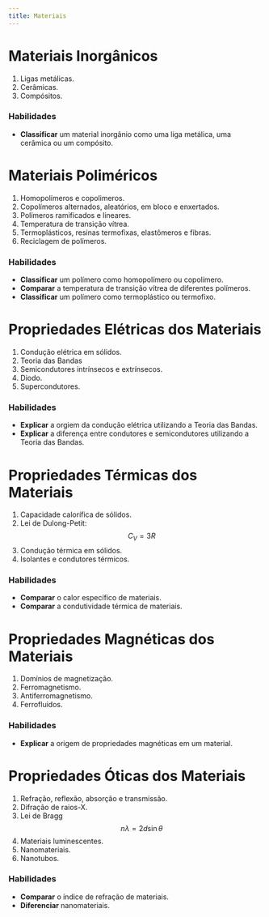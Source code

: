 ```yaml
---
title: Materiais
---
```


# Materiais Inorgânicos

1. Ligas metálicas.
2. Cerâmicas.
3. Compósitos.

### Habilidades

- **Classificar** um material inorgânio como uma liga metálica, uma cerâmica ou um compósito.

# Materiais Poliméricos

1. Homopolímeros e copolimeros.
2. Copolímeros alternados, aleatórios, em bloco e enxertados.
3. Polímeros ramificados e lineares.
4. Temperatura de transição vítrea.
5. Termoplásticos, resinas termofixas, elastômeros e fibras.
6. Reciclagem de polímeros.

### Habilidades

- **Classificar** um polímero como homopolímero ou copolímero.
- **Comparar** a temperatura de transição vítrea de diferentes polímeros.
- **Classificar** um polímero como termoplástico ou termofixo.

# Propriedades Elétricas dos Materiais

1. Condução elétrica em sólidos.
2. Teoria das Bandas
3. Semicondutores intrínsecos e extrínsecos.
4. Diodo.
5. Supercondutores.

### Habilidades

- **Explicar** a orgiem da condução elétrica utilizando a Teoria das Bandas.
- **Explicar** a diferença entre condutores e semicondutores utilizando a Teoria das Bandas.

# Propriedades Térmicas dos Materiais

1. Capacidade calorífica de sólidos.
2. Lei de Dulong-Petit:
    $$
    C_V = 3R
    $$
3. Condução térmica em sólidos.
4. Isolantes e condutores térmicos.

### Habilidades

- **Comparar** o calor específico de materiais.
- **Comparar** a condutividade térmica de materiais.

# Propriedades Magnéticas dos Materiais

1. Domínios de magnetização.
2. Ferromagnetismo.
3. Antiferromagnetismo.
4. Ferrofluidos.

### Habilidades

- **Explicar** a origem de propriedades magnéticas em um material.

# Propriedades Óticas dos Materiais

1. Refração, reflexão, absorção e transmissão.
2. Difração de raios-X.
3. Lei de Bragg
    $$
    n \lambda = 2 d \sin \theta
    $$
3. Materiais luminescentes.
4. Nanomateriais.
5. Nanotubos.

### Habilidades

- **Comparar** o índice de refração de materiais.
- **Diferenciar** nanomateriais.